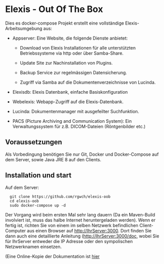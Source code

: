 # Elexis - Out Of The Box

Dies es docker-compose Projekt erstellt eine vollständige Elexis-Arbeitsumgebung aus:

* Appserver: Eine Website, die folgende Dienste anbietet:
  
  * Download von Elexis Installationen für alle unterstützten Betriebssysteme via http oder über 
  Samba-Share.

  * Update Site zur Nachinstallation von Plugins.

  * Backup Service zur regelmässigen Datensicherung.

  * Zugriff via Samba auf die Dokumentenverzeichnisse von Lucinda.

* Elexisdb: Elexis Datenbank, einfache Basiskonfiguration

* Webelexis: Webapp-Zugriff auf die Elexis-Datenbank.

* Lucinda: Dokumentenmanager mit ausgefeilter Suchfunktion.

* PACS (Picture Archiving and Communication System): Ein Verwaltungssystem für z.B. DICOM-Dateien (Röntgenbilder etc.)

## Voraussetzungen

Als Vorbedingung benötigen Sie nur Git, Docker und Docker-Compose auf dem Server, sowie Java JRE 8 auf den Clients. 

## Installation und start

Auf dem Server:

      git clone https://github.com/rgwch/elexis-oob
      cd elexis-oob
      sudo docker-compose up -d

Der Vorgang wird beim ersten Mal sehr lang dauern (Da ein Maven-Build involviert ist, muss das halbe Internet heruntergeladen werden). Wenn er fertig ist, richten Sie von einem im selben Netzwerk befindlichen Client-Computer aus einen Browser auf <http://IhrServer:3000>. Dort finden Sie dann auch eine detaillierte Anleitung (<http://IhrServer:3000/doc>, wobei Sie für IhrServer entweder die IP Adresse oder den sympolischen Netzwerknamen einsetzen.

(Eine Online-Kopie der Dokumentation ist [hier](https://elexis.ch/oob/doc/#!index.md)
